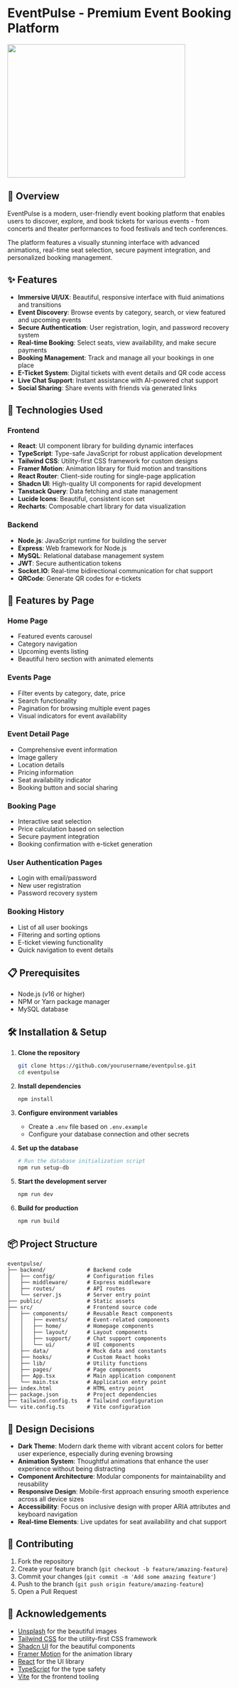 
# EventPulse - Premium Event Booking Platform

<img src="https://images.unsplash.com/photo-1470229722913-7c0e2dbbafd3?ixlib=rb-4.0.3&ixid=M3wxMjA3fDB8MHxwaG90by1wYWdlfHx8fGVufDB8fHx8fA%3D%3D&auto=format&fit=crop&w=1470&q=80" width="400" height="300" />

## 🌟 Overview

EventPulse is a modern, user-friendly event booking platform that enables users to discover, explore, and book tickets for various events - from concerts and theater performances to food festivals and tech conferences.

The platform features a visually stunning interface with advanced animations, real-time seat selection, secure payment integration, and personalized booking management.

## ✨ Features

- **Immersive UI/UX**: Beautiful, responsive interface with fluid animations and transitions
- **Event Discovery**: Browse events by category, search, or view featured and upcoming events
- **Secure Authentication**: User registration, login, and password recovery system
- **Real-time Booking**: Select seats, view availability, and make secure payments
- **Booking Management**: Track and manage all your bookings in one place
- **E-Ticket System**: Digital tickets with event details and QR code access
- **Live Chat Support**: Instant assistance with AI-powered chat support
- **Social Sharing**: Share events with friends via generated links

## 🚀 Technologies Used

### Frontend
- **React**: UI component library for building dynamic interfaces
- **TypeScript**: Type-safe JavaScript for robust application development
- **Tailwind CSS**: Utility-first CSS framework for custom designs
- **Framer Motion**: Animation library for fluid motion and transitions
- **React Router**: Client-side routing for single-page application
- **Shadcn UI**: High-quality UI components for rapid development
- **Tanstack Query**: Data fetching and state management
- **Lucide Icons**: Beautiful, consistent icon set
- **Recharts**: Composable chart library for data visualization

### Backend
- **Node.js**: JavaScript runtime for building the server
- **Express**: Web framework for Node.js
- **MySQL**: Relational database management system
- **JWT**: Secure authentication tokens
- **Socket.IO**: Real-time bidirectional communication for chat support
- **QRCode**: Generate QR codes for e-tickets

## 📱 Features by Page

### Home Page
- Featured events carousel
- Category navigation
- Upcoming events listing
- Beautiful hero section with animated elements

### Events Page
- Filter events by category, date, price
- Search functionality
- Pagination for browsing multiple event pages
- Visual indicators for event availability

### Event Detail Page
- Comprehensive event information
- Image gallery
- Location details
- Pricing information
- Seat availability indicator
- Booking button and social sharing

### Booking Page
- Interactive seat selection
- Price calculation based on selection
- Secure payment integration
- Booking confirmation with e-ticket generation

### User Authentication Pages
- Login with email/password
- New user registration
- Password recovery system

### Booking History
- List of all user bookings
- Filtering and sorting options
- E-ticket viewing functionality
- Quick navigation to event details

## 📋 Prerequisites

- Node.js (v16 or higher)
- NPM or Yarn package manager
- MySQL database

## 🛠️ Installation & Setup

1. **Clone the repository**
   ```bash
   git clone https://github.com/yourusername/eventpulse.git
   cd eventpulse
   ```

2. **Install dependencies**
   ```bash
   npm install
   ```

3. **Configure environment variables**
   - Create a `.env` file based on `.env.example`
   - Configure your database connection and other secrets

4. **Set up the database**
   ```bash
   # Run the database initialization script
   npm run setup-db
   ```

5. **Start the development server**
   ```bash
   npm run dev
   ```

6. **Build for production**
   ```bash
   npm run build
   ```

## 📦 Project Structure

```
eventpulse/
├── backend/             # Backend code
│   ├── config/          # Configuration files
│   ├── middleware/      # Express middleware
│   ├── routes/          # API routes
│   └── server.js        # Server entry point
├── public/              # Static assets
├── src/                 # Frontend source code
│   ├── components/      # Reusable React components
│   │   ├── events/      # Event-related components
│   │   ├── home/        # Homepage components
│   │   ├── layout/      # Layout components
│   │   ├── support/     # Chat support components
│   │   └── ui/          # UI components
│   ├── data/            # Mock data and constants
│   ├── hooks/           # Custom React hooks
│   ├── lib/             # Utility functions
│   ├── pages/           # Page components
│   ├── App.tsx          # Main application component
│   └── main.tsx         # Application entry point
├── index.html           # HTML entry point
├── package.json         # Project dependencies
├── tailwind.config.ts   # Tailwind configuration
└── vite.config.ts       # Vite configuration
```

## 🧠 Design Decisions

- **Dark Theme**: Modern dark theme with vibrant accent colors for better user experience, especially during evening browsing
- **Animation System**: Thoughtful animations that enhance the user experience without being distracting
- **Component Architecture**: Modular components for maintainability and reusability
- **Responsive Design**: Mobile-first approach ensuring smooth experience across all device sizes
- **Accessibility**: Focus on inclusive design with proper ARIA attributes and keyboard navigation
- **Real-time Elements**: Live updates for seat availability and chat support

## 🤝 Contributing

1. Fork the repository
2. Create your feature branch (`git checkout -b feature/amazing-feature`)
3. Commit your changes (`git commit -m 'Add some amazing feature'`)
4. Push to the branch (`git push origin feature/amazing-feature`)
5. Open a Pull Request


## 👏 Acknowledgements

- [Unsplash](https://unsplash.com/) for the beautiful images
- [Tailwind CSS](https://tailwindcss.com/) for the utility-first CSS framework
- [Shadcn UI](https://ui.shadcn.com/) for the beautiful components
- [Framer Motion](https://www.framer.com/motion/) for the animation library
- [React](https://reactjs.org/) for the UI library
- [TypeScript](https://www.typescriptlang.org/) for the type safety
- [Vite](https://vitejs.dev/) for the frontend tooling


